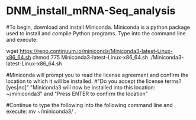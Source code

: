 # DNM_install_mRNA-Seq_analysis

#To begin, download and install Miniconda.  Miniconda is a python package used to install and compile Python programs.  Type into the command line and execute:

wget https://repo.continuum.io/miniconda/Miniconda3-latest-Linux-x86_64.sh
chmod 775 Miniconda3-latest-Linux-x86_64.sh
./Miniconda3-latest-Linux-x86_64.sh

#Miniconda will prompt you to read the license agreement and confirm the location to which it will be installed.
#"Do you accept the license terms? [yes|no]"
"Miniconda3 will now be installed into this location: ~/miniconda3" and "Press ENTER to confirm the location"

#Continue to type the following into the following command line and execute:
mv ~/miniconda3/ .
